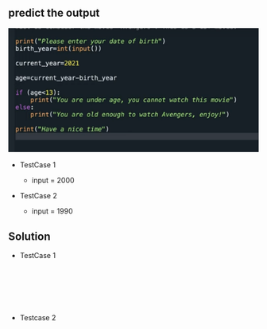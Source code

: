 ## predict the output

![alt text](image.png)

- TestCase 1
    - input = 2000

- TestCase 2
    - input = 1990


## Solution
- TestCase 1 
```






```

- Testcase 2
```






```